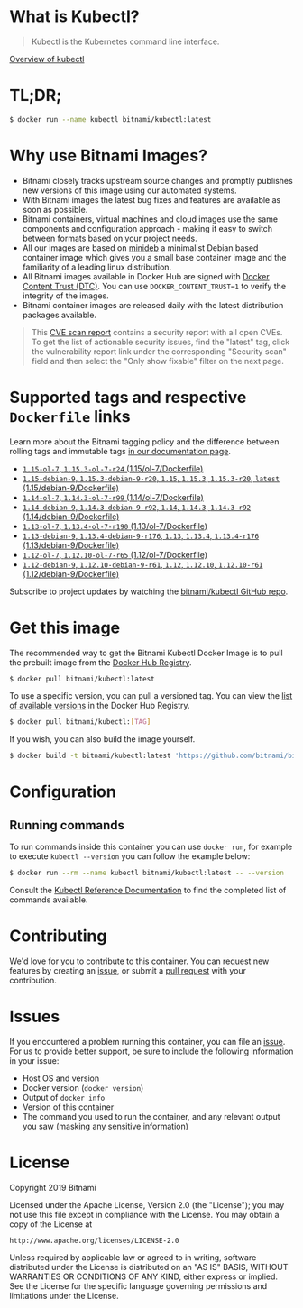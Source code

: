 
# What is Kubectl?

> Kubectl is the Kubernetes command line interface.

[Overview of kubectl](https://kubernetes.io/docs/reference/kubectl/overview/)

# TL;DR;

```bash
$ docker run --name kubectl bitnami/kubectl:latest
```

# Why use Bitnami Images?

* Bitnami closely tracks upstream source changes and promptly publishes new versions of this image using our automated systems.
* With Bitnami images the latest bug fixes and features are available as soon as possible.
* Bitnami containers, virtual machines and cloud images use the same components and configuration approach - making it easy to switch between formats based on your project needs.
* All our images are based on [minideb](https://github.com/bitnami/minideb) a minimalist Debian based container image which gives you a small base container image and the familiarity of a leading linux distribution.
* All Bitnami images available in Docker Hub are signed with [Docker Content Trust (DTC)](https://docs.docker.com/engine/security/trust/content_trust/). You can use `DOCKER_CONTENT_TRUST=1` to verify the integrity of the images.
* Bitnami container images are released daily with the latest distribution packages available.


> This [CVE scan report](https://quay.io/repository/bitnami/kubectl?tab=tags) contains a security report with all open CVEs. To get the list of actionable security issues, find the "latest" tag, click the vulnerability report link under the corresponding "Security scan" field and then select the "Only show fixable" filter on the next page.

# Supported tags and respective `Dockerfile` links

Learn more about the Bitnami tagging policy and the difference between rolling tags and immutable tags [in our documentation page](https://docs.bitnami.com/containers/how-to/understand-rolling-tags-containers/).


* [`1.15-ol-7`, `1.15.3-ol-7-r24` (1.15/ol-7/Dockerfile)](https://github.com/bitnami/bitnami-docker-kubectl/blob/1.15.3-ol-7-r24/1.15/ol-7/Dockerfile)
* [`1.15-debian-9`, `1.15.3-debian-9-r20`, `1.15`, `1.15.3`, `1.15.3-r20`, `latest` (1.15/debian-9/Dockerfile)](https://github.com/bitnami/bitnami-docker-kubectl/blob/1.15.3-debian-9-r20/1.15/debian-9/Dockerfile)
* [`1.14-ol-7`, `1.14.3-ol-7-r99` (1.14/ol-7/Dockerfile)](https://github.com/bitnami/bitnami-docker-kubectl/blob/1.14.3-ol-7-r99/1.14/ol-7/Dockerfile)
* [`1.14-debian-9`, `1.14.3-debian-9-r92`, `1.14`, `1.14.3`, `1.14.3-r92` (1.14/debian-9/Dockerfile)](https://github.com/bitnami/bitnami-docker-kubectl/blob/1.14.3-debian-9-r92/1.14/debian-9/Dockerfile)
* [`1.13-ol-7`, `1.13.4-ol-7-r190` (1.13/ol-7/Dockerfile)](https://github.com/bitnami/bitnami-docker-kubectl/blob/1.13.4-ol-7-r190/1.13/ol-7/Dockerfile)
* [`1.13-debian-9`, `1.13.4-debian-9-r176`, `1.13`, `1.13.4`, `1.13.4-r176` (1.13/debian-9/Dockerfile)](https://github.com/bitnami/bitnami-docker-kubectl/blob/1.13.4-debian-9-r176/1.13/debian-9/Dockerfile)
* [`1.12-ol-7`, `1.12.10-ol-7-r65` (1.12/ol-7/Dockerfile)](https://github.com/bitnami/bitnami-docker-kubectl/blob/1.12.10-ol-7-r65/1.12/ol-7/Dockerfile)
* [`1.12-debian-9`, `1.12.10-debian-9-r61`, `1.12`, `1.12.10`, `1.12.10-r61` (1.12/debian-9/Dockerfile)](https://github.com/bitnami/bitnami-docker-kubectl/blob/1.12.10-debian-9-r61/1.12/debian-9/Dockerfile)

Subscribe to project updates by watching the [bitnami/kubectl GitHub repo](https://github.com/bitnami/bitnami-docker-kubectl).

# Get this image

The recommended way to get the Bitnami Kubectl Docker Image is to pull the prebuilt image from the [Docker Hub Registry](https://hub.docker.com/r/bitnami/kubectl).

```bash
$ docker pull bitnami/kubectl:latest
```

To use a specific version, you can pull a versioned tag. You can view the [list of available versions](https://hub.docker.com/r/bitnami/kubectl/tags/) in the Docker Hub Registry.

```bash
$ docker pull bitnami/kubectl:[TAG]
```

If you wish, you can also build the image yourself.

```bash
$ docker build -t bitnami/kubectl:latest 'https://github.com/bitnami/bitnami-docker-kubectl.git#master:1.15/debian-9'
```

# Configuration

## Running commands

To run commands inside this container you can use `docker run`, for example to execute `kubectl --version` you can follow the example below:

```bash
$ docker run --rm --name kubectl bitnami/kubectl:latest -- --version
```

Consult the [Kubectl Reference Documentation](https://kubernetes.io/docs/reference/generated/kubectl/kubectl-commands) to find the completed list of commands available.

# Contributing

We'd love for you to contribute to this container. You can request new features by creating an [issue](https://github.com/bitnami/bitnami-docker-kubectl/issues), or submit a [pull request](https://github.com/bitnami/bitnami-docker-kubectl/pulls) with your contribution.

# Issues

If you encountered a problem running this container, you can file an [issue](https://github.com/bitnami/bitnami-docker-kubectl/issues). For us to provide better support, be sure to include the following information in your issue:

- Host OS and version
- Docker version (`docker version`)
- Output of `docker info`
- Version of this container
- The command you used to run the container, and any relevant output you saw (masking any sensitive information)

# License

Copyright 2019 Bitnami

Licensed under the Apache License, Version 2.0 (the "License");
you may not use this file except in compliance with the License.
You may obtain a copy of the License at

    http://www.apache.org/licenses/LICENSE-2.0

Unless required by applicable law or agreed to in writing, software
distributed under the License is distributed on an "AS IS" BASIS,
WITHOUT WARRANTIES OR CONDITIONS OF ANY KIND, either express or implied.
See the License for the specific language governing permissions and
limitations under the License.

